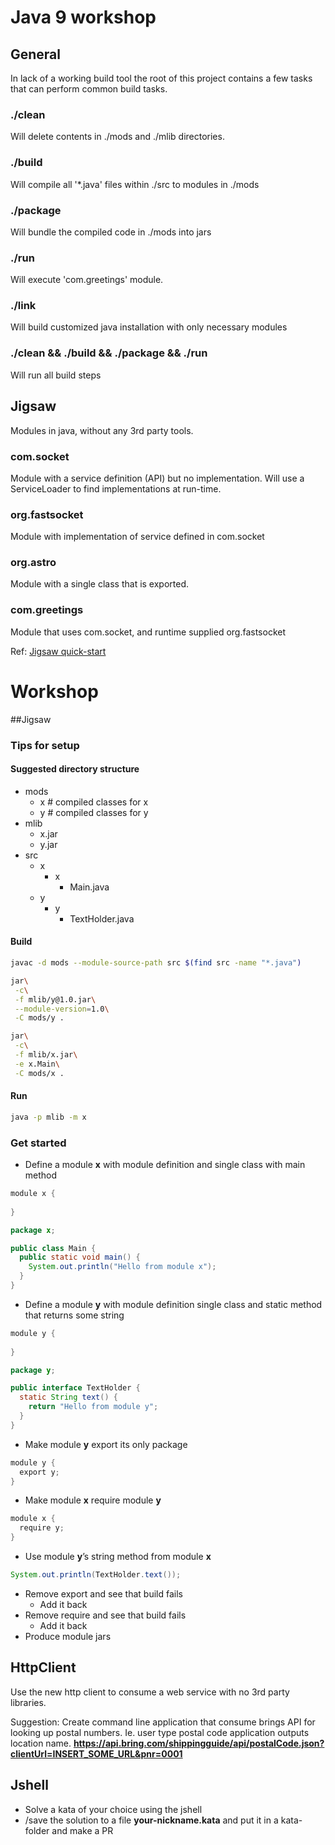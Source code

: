 # Java 9 workshop

## General

In lack of a working build tool the root of this project contains a few tasks
that can perform common build tasks.

### ./clean
Will delete contents in ./mods and ./mlib directories.

### ./build
Will compile all '*.java' files within ./src to modules in ./mods

### ./package
Will bundle the compiled code in ./mods into jars

### ./run
Will execute 'com.greetings' module.

### ./link
Will build customized java installation with only necessary modules

### ./clean && ./build && ./package && ./run
Will run all build steps

## Jigsaw

Modules in java, without any 3rd party tools. 

### com.socket
Module with a service definition (API) but no implementation. Will use a ServiceLoader to find implementations at run-time.

### org.fastsocket
Module with implementation of service defined in com.socket

### org.astro
Module with a single class that is exported.

### com.greetings
Module that uses com.socket, and runtime supplied org.fastsocket

Ref: [Jigsaw quick-start](http://openjdk.java.net/projects/jigsaw/quick-start)

# Workshop
##Jigsaw

### Tips for setup
#### Suggested directory structure
- mods
  - x # compiled classes for x
  - y # compiled classes for y
- mlib
  - x.jar
  - y.jar
- src
  - x
    - x
      - Main.java
  - y
    - y
      - TextHolder.java      

#### Build
```sh
javac -d mods --module-source-path src $(find src -name "*.java")

jar\
 -c\
 -f mlib/y@1.0.jar\
 --module-version=1.0\
 -C mods/y .

jar\
 -c\
 -f mlib/x.jar\
 -e x.Main\
 -C mods/x .
```

#### Run 
```sh
java -p mlib -m x
```

### Get started 

- Define a module **x** with module definition and single class with main method
```java
module x {
  
}
```
```java
package x;

public class Main { 
  public static void main() {
    System.out.println("Hello from module x");
  } 
} 
```
- Define a module **y** with module definition single class and static method that returns some string
```java
module y {
  
}
```
```java
package y;

public interface TextHolder { 
  static String text() {
    return "Hello from module y";
  } 
} 
```
- Make module **y** export its only package
```java
module y {
  export y; 
}
```
- Make module **x** require module **y**
```java
module x {
  require y; 
}
```
- Use module **y**’s string method from module **x**
```java
System.out.println(TextHolder.text());
```
- Remove export and see that build fails
  - Add it back
- Remove require and see that build fails
  - Add it back
- Produce module jars

## HttpClient

Use the new http client to consume a web service with no 3rd party libraries.

Suggestion: Create command line application that consume brings API for looking up postal numbers. Ie. user type postal code application outputs location name.
**https://api.bring.com/shippingguide/api/postalCode.json?clientUrl=INSERT_SOME_URL&pnr=0001**

## Jshell

- Solve a kata of your choice using the jshell
- /save the solution to a file __your-nickname.kata__ and put it in a kata-folder and make a PR
